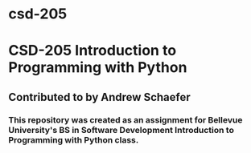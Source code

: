 # csd-205
<h1>CSD-205 Introduction to Programming with Python</h1>
<h2>Contributed to by Andrew Schaefer</h2>
<h3>This repository was created as an assignment for Bellevue University's BS in Software Development Introduction to Programming with Python class.</h3>
